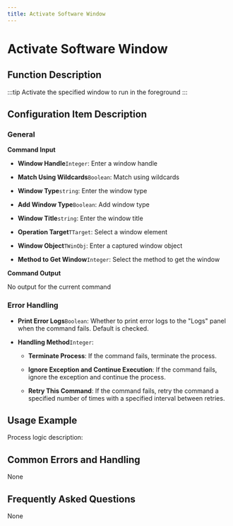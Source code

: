 ```yaml
---
title: Activate Software Window
---
```


# Activate Software Window

## Function Description

:::tip 
Activate the specified window to run in the foreground
:::

## Configuration Item Description

### General

**Command Input**

- **Window Handle**`Integer`: Enter a window handle

- **Match Using Wildcards**`Boolean`: Match using wildcards

- **Window Type**`string`: Enter the window type

- **Add Window Type**`Boolean`: Add window type

- **Window Title**`string`: Enter the window title

- **Operation Target**`TTarget`: Select a window element

- **Window Object**`TWinObj`: Enter a captured window object

- **Method to Get Window**`Integer`: Select the method to get the window


**Command Output**

No output for the current command


### Error Handling

- **Print Error Logs**`Boolean`: Whether to print error logs to the "Logs" panel when the command fails. Default is checked. 

- **Handling Method**`Integer`:

    - **Terminate Process**: If the command fails, terminate the process.

    - **Ignore Exception and Continue Execution**: If the command fails, ignore the exception and continue the process.

    - **Retry This Command**: If the command fails, retry the command a specified number of times with a specified interval between retries.

## Usage Example

Process logic description:

## Common Errors and Handling

None

## Frequently Asked Questions

None

